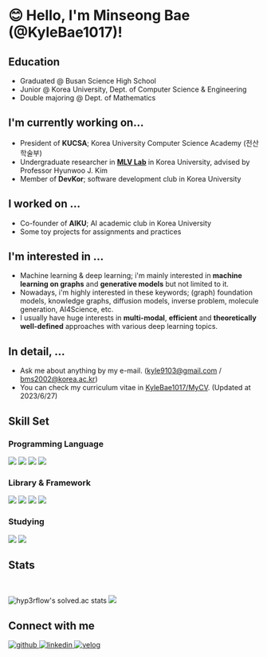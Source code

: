 # 😊 Hello, I'm Minseong Bae (@KyleBae1017)!
  
## Education
- Graduated @ Busan Science High School
- Junior @ Korea University, Dept. of Computer Science & Engineering
- Double majoring @ Dept. of Mathematics

## I'm currently working on...
- President of **KUCSA**; Korea University Computer Science Academy (전산학술부)
- Undergraduate researcher in [**MLV Lab**](https://www.hyunwoojkim.com/home) in Korea University, advised by Professor Hyunwoo J. Kim
- Member of **DevKor**; software development club in Korea University

## I worked on ...
- Co-founder of **AIKU**; AI academic club in Korea University
- Some toy projects for assignments and practices
  
## I'm interested in ... 
- Machine learning & deep learning; i'm mainly interested in **machine learning on graphs** and **generative models** but not limited to it.
- Nowadays, i'm highly interested in these keywords; (graph) foundation models, knowledge graphs, diffusion models, inverse problem, molecule generation, AI4Science, etc.
- I usually have huge interests in **multi-modal**, **efficient** and **theoretically well-defined** approaches with various deep learning topics.

## In detail, ...
- Ask me about anything by my e-mail. (kyle9103@gmail.com / bms2002@korea.ac.kr)
- You can check my curriculum vitae in [KyleBae1017/MyCV](https://github.com/KyleBae1017/MyCV/blob/main/CV_BaeMinSeong.pdf). (Updated at 2023/6/27)
 
## Skill Set  

### Programming Language
<img src="https://img.shields.io/badge/Python-3776AB?style=rounded-lg&logo=Python&logoColor=yellow"/> <img src="https://img.shields.io/badge/C-A8B9CC?style=rounded-lg&logo=C&logoColor=orange"/> <img src="https://img.shields.io/badge/C++-00599C?style=rounded-lg&logo=cplusplus&logoColor=white"> <img src="https://img.shields.io/badge/OCaml-EC6813?style=rounded-lg&logo=OCaml&logoColor=white"/>
### Library \& Framework
<img src="https://img.shields.io/badge/Tensorflow-FF6F00?style=rounded-lg&logo=Tensorflow&logoColor=white"/> <img src="https://img.shields.io/badge/Keras-D00000?style=rounded-lg&logo=Keras&logoColor=white"/> <img src="https://img.shields.io/badge/scikit--learn-F7931E?style=rounded-lg&logo=scikit-learn&logoColor=blue"/> <img src="https://img.shields.io/badge/NumPy-013243?style=rounded-lg&logo=NumPy&logoColor=orange"/>
### Studying
<img src="https://img.shields.io/badge/Pytorch-EE4C2C?style=rounded-lg&logo=pytorch&logoColor=white"/> <img src="https://img.shields.io/badge/PyG-3C2179?style=rounded-lg&logo=pyg&logoColor=white"/> 

## Stats  
<br/>  

![hyp3rflow's solved.ac stats](https://github-readme-solvedac.hyp3rflow.vercel.app/api/?handle=bms2002)
<img src="https://github-readme-stats.vercel.app/api?username=kylebae1017&show_icons=true"/>

## Connect with me  
<div align="left">
<a href="https://github.com/KyleBae1017" target="_blank">
<img src=https://img.shields.io/badge/github-%2324292e.svg?&style=for-the-badge&logo=github&logoColor=white alt=github style="margin-bottom: 5px;" />
</a>
<a href="https://www.linkedin.com/in/minseong-bae-573745276/">
<img src=https://img.shields.io/badge/LinkedIn-0A66C2?&style=for-the-badge&logo=LinkedIn&logoColor=white alt=linkedin style="margin-bottom: 5px;" />
</a>
<a href="https://velog.io/@kylebae1017" target="_blank">
<img src=https://img.shields.io/badge/velog-%2300B388.svg?&style=for-the-badge&logo=micro.blog&logoColor=white alt=velog style="margin-bottom: 5px;" />
</a> 
</div>  

<br />


